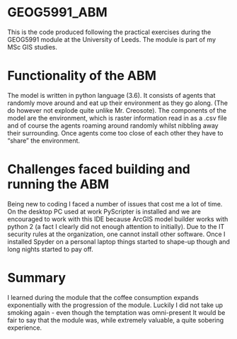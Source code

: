 # GEOG5991_ABM
This is the code produced following the practical exercises during the GEOG5991 module at the University of Leeds. The module is part of my MSc GIS studies.

# Functionality of the ABM
The model is written in python language (3.6). It consists of agents that randomly move around and eat up their environment as they go along. (The do however not explode quite unlike Mr. Creosote). The components of the model are the environment, which is raster information read in as a .csv file and of course the agents roaming around randomly whilst nibbling away their surrounding. Once agents come too close of each other they have to “share” the environment.

# Challenges faced building and running the ABM
Being new to coding I faced a number of issues that cost me a lot of time. On the desktop PC used at work PyScripter is installed and we are encouraged to work with this IDE because ArcGIS model builder works with python 2 (a fact I clearly did not enough attention to initially). Due to the IT security rules at the organization, one cannot install other software.
Once I installed Spyder on a personal laptop things started to shape-up though and long nights started to pay off.

# Summary
I learned during the module that the coffee consumption expands exponentially with the progression of the module. Luckily I did not take up smoking again - even though the temptation was omni-present
It would be fair to say that the module was, while extremely valuable, a quite sobering experience.
